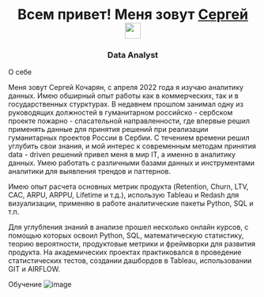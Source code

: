 <h1 align="center"> Всем привет! Меня зовут <a href="https://t.me/Losarmenios" target="_blank">Сергей</a> 
<img src="https://github.com/blackcater/blackcater/raw/main/images/Hi.gif" height="32"/></h1>
<h3 align="center"> Data Analyst </h3>


О себе

Меня зовут Сергей Кочарян, с апреля 2022 года я изучаю аналитику данных. Имею обширный опыт работы как в коммерческих, так и в государственных стурктурах. В недавнем прошлом занимал одну из руководящих должностей в гуманитарном российско - сербском проекте пожарно - спасательной направленности, где впервые решил применять данные для принятия решений при реализации гуманитарных проектов России в Сербии. С течением времени решил углубить свои знания, и мой интерес к современным методам принятия data - driven решений привел меня в мир IT, а именно в аналитику данных. Умею работать с различными базами данных и инструментами аналитики для выявления трендов и паттернов.

Имею опыт расчета основных метрик продукта (Retention, Churn, LTV, CAC, ARPU, ARPPU, Lifetime и т.д.), использую Tableau и Redash для визуализации, применяю в работе аналитические пакеты Python, SQL и т.п.


Для углубления знаний в анализе прошел несколько онлайн курсов, с помощью которых освоил Python, SQL, математическую статистику, теорию вероятности, продуктовые метрики и фреймворки для развития продукта. На академических проектах практиковался в проведение статистических тестов, создании дашбордов в Tableau, использовании GIT и AIRFLOW.

Обучение
![image](https://github.com/ITSergo/ITSergo/assets/169386071/fa0b38aa-c13c-4f8b-a308-e61b081098b4)

